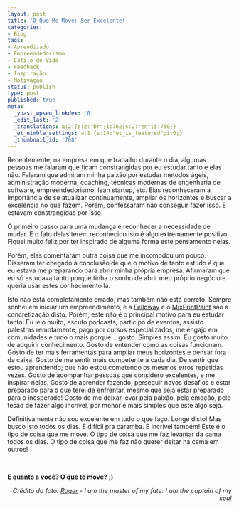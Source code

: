 ```yaml
---
layout: post
title: 'O Que Me Move: Ser Excelente!'
categories:
- Blog
tags:
- Aprendizado
- Empreendedorismo
- Estilo de Vida
- Feedback
- Inspiração
- Motivação
status: publish
type: post
published: true
meta:
  _yoast_wpseo_linkdex: '0'
  _edit_last: '2'
  _translations: a:2:{s:2:"br";i:762;s:2:"en";i:760;}
  _et_nimble_settings: a:1:{s:14:"et_is_featured";i:0;}
  _thumbnail_id: '768'
---
```

Recentemente, na empresa em que trabalho durante o dia, algumas pessoas me falaram que ficam constrangidas por eu estudar tanto e elas não. Falaram que admiram minha paixão por estudar métodos ágeis, administração moderna, coaching, técnicas modernas de engenharia de software, empreendedorismo, lean startup, etc. Elas reconheceram a importância de se atualizar continuamente, ampliar os horizontes e buscar a excelência no que fazem. Porém, confessaram não conseguir fazer isso. E estavam constrangidas por isso.

O primeiro passo para uma mudança é reconhecer a necessidade de mudar. E o fato delas terem reconhecido isto é algo extremamente positivo. Fiquei muito feliz por ter inspirado de alguma forma este pensamento nelas.

Porém, elas comentaram outra coisa que me incomodou um pouco. Disseram ter chegado à conclusão de que o motivo de tanto estudo é que eu estava me preparando para abrir minha própria empresa. Afirmaram que eu só estudava tanto porque tinha o sonho de abrir meu próprio negócio e queria usar estes conhecimento lá.

Isto não está completamente errado, mas também não está correto. Sempre sonhei em iniciar um empreendimento, e a <a title="Estamos Vivos!" href="http://felloway.com/2013/04/estamos-vivos/" target="_blank">Felloway</a> e o <a href="http://mixprintpaint.felloway.com/br" target="_blank">MixPrintPaint</a> são a concretização disto. Porém, este não é o principal motivo para eu estudar tanto. Eu leio muito, escuto podcasts, participo de eventos, assisto palestras remotamente, pago por cursos especializados, me engajo em comunidades e tudo o mais porque... gosto. Simples assim. Eu gosto muito de adquirir conhecimento. Gosto de entender como as coisas funcionam. Gosto de ter mais ferramentas para ampliar meus horizontes e pensar fora da caixa. Gosto de me sentir mais competente a cada dia. De sentir que estou aprendendo; que não estou cometendo os mesmos erros repetidas vezes. Gosto de acompanhar pessoas que considero excelentes, e me inspirar nelas. Gosto de aprender fazendo, perseguir novos desafios e estar preparado para o que terei de enfrentar, mesmo que seja estar preparado para o inesperado! Gosto de me deixar levar pela paixão, pela emoção, pelo tesão de fazer algo incrível, por menor e mais simples que este algo seja.

Definitivamente não sou excelente em tudo o que faço. Longe disto! Mas busco isto todos os dias. É difícil pra caramba. E incrível também! Este é o tipo de coisa que me move. O tipo de coisa que me faz levantar da cama todos os dias. O tipo de coisa que me faz não querer deitar na cama em outros!

&nbsp;

<strong>E quanto a você? O que te move? ;)</strong>
<p style="text-align: right;"><em>Crédito da foto: <a href="http://www.flickr.com/photos/36821100@N04/4508732411/" target="_blank">Roger</a> - I am the master of my fate: I am the captain of my soul</em></p>
